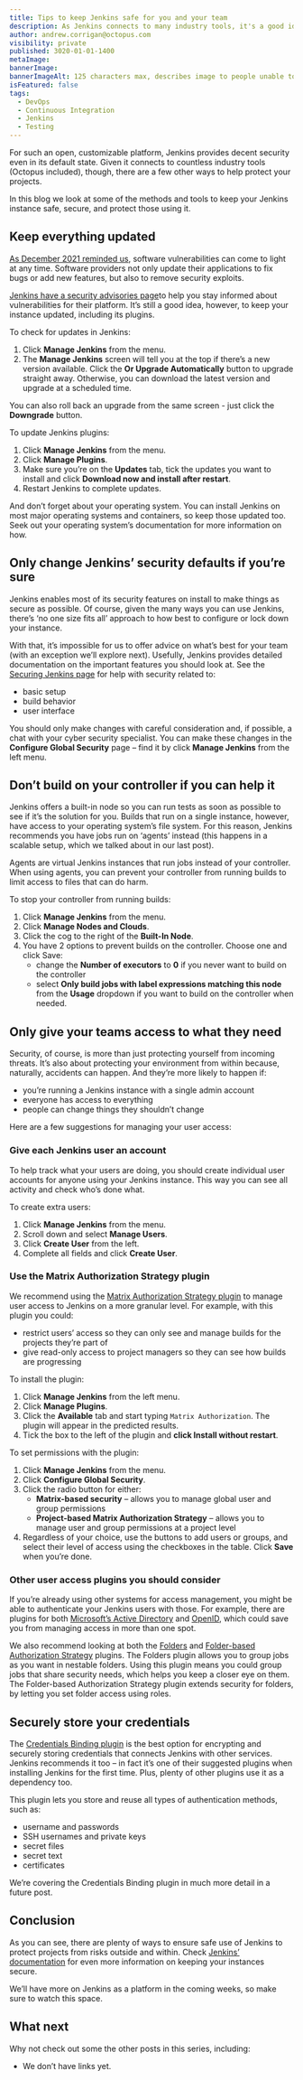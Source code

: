 ```yaml
---
title: Tips to keep Jenkins safe for you and your team
description: As Jenkins connects to many industry tools, it's a good idea to keep your instance as secure as possible. Here's our tips to keep your team safe.
author: andrew.corrigan@octopus.com
visibility: private
published: 3020-01-01-1400
metaImage: 
bannerImage: 
bannerImageAlt: 125 characters max, describes image to people unable to see it.
isFeatured: false
tags:
  - DevOps
  - Continuous Integration
  - Jenkins
  - Testing
---
```


For such an open, customizable platform, Jenkins provides decent security even in its default state. Given it connects to countless industry tools (Octopus included), though, there are a few other ways to help protect your projects.

In this blog we look at some of the methods and tools to keep your Jenkins instance safe, secure, and protect those using it.

## Keep everything updated

[As December 2021 reminded us](https://octopus.com/blog/octopus-deploy-log4j-response), software vulnerabilities can come to light at any time. Software providers not only update their applications to fix bugs or add new features, but also to remove security exploits.

[Jenkins have a security advisories page](https://www.jenkins.io/security/advisories/)to help you stay informed about vulnerabilities for their platform. It’s still a good idea, however, to keep your instance updated, including its plugins.

To check for updates in Jenkins:

1. Click **Manage Jenkins** from the menu.
1. The **Manage Jenkins** screen will tell you at the top if there’s a new version available. Click the **Or Upgrade Automatically** button to upgrade straight away. Otherwise, you can download the latest version and upgrade at a scheduled time.

You can also roll back an upgrade from the same screen - just click the **Downgrade** button.

To update Jenkins plugins:

1. Click **Manage Jenkins** from the menu.
1. Click **Manage Plugins**.
1. Make sure you’re on the **Updates** tab, tick the updates you want to install and click **Download now and install after restart**.
1. Restart Jenkins to complete updates.

And don’t forget about your operating system. You can install Jenkins on most major operating systems and containers, so keep those updated too. Seek out your operating system’s documentation for more information on how.

## Only change Jenkins’ security defaults if you’re sure

Jenkins enables most of its security features on install to make things as secure as possible. Of course, given the many ways you can use Jenkins, there’s ‘no one size fits all’ approach to how best to configure or lock down your instance.

With that, it’s impossible for us to offer advice on what’s best for your team (with an exception we’ll explore next). Usefully, Jenkins provides detailed documentation on the important features you should look at. See the [Securing Jenkins page](https://www.jenkins.io/doc/book/security/) for help with security related to:

- basic setup
- build behavior
- user interface

You should only make changes with careful consideration and, if possible, a chat with your cyber security specialist. You can make these changes in the **Configure Global Security** page – find it by click **Manage Jenkins** from the left menu.

## Don’t build on your controller if you can help it

Jenkins offers a built-in node so you can run tests as soon as possible to see if it’s the solution for you. Builds that run on a single instance, however, have access to your operating system’s file system. For this reason, Jenkins recommends you have jobs run on ‘agents’ instead (this happens in a scalable setup, which we talked about in our last post).

Agents are virtual Jenkins instances that run jobs instead of your controller. When using agents, you can prevent your controller from running builds to limit access to files that can do harm.

To stop your controller from running builds:

1. Click **Manage Jenkins** from the menu.
1. Click **Manage Nodes and Clouds**.
1. Click the cog to the right of the **Built-In Node**.
1. You have 2 options to prevent builds on the controller. Choose one and click Save:
   - change the **Number of executors** to **0** if you never want to build on the controller
   - select **Only build jobs with label expressions matching this node** from the **Usage** dropdown if you want to build on the controller when needed.

## Only give your teams access to what they need

Security, of course, is more than just protecting yourself from incoming threats. It’s also about protecting your environment from within because, naturally, accidents can happen. And they’re more likely to happen if:

- you’re running a Jenkins instance with a single admin account
- everyone has access to everything
- people can change things they shouldn’t change

Here are a few suggestions for managing your user access:

### Give each Jenkins user an account

To help track what your users are doing, you should create individual user accounts for anyone using your Jenkins instance. This way you can see all activity and check who’s done what.

To create extra users:

1. Click **Manage Jenkins** from the menu.
1. Scroll down and select **Manage Users**.
1. Click **Create User** from the left.
1. Complete all fields and click **Create User**.

### Use the Matrix Authorization Strategy plugin

We recommend using the [Matrix Authorization Strategy plugin](https://plugins.jenkins.io/matrix-auth/) to manage user access to Jenkins on a more granular level. For example, with this plugin you could:

- restrict users’ access so they can only see and manage builds for the projects they’re part of
- give read-only access to project managers so they can see how builds are progressing

To install the plugin:

1. Click **Manage Jenkins** from the left menu.
1. Click **Manage Plugins**.
1. Click the **Available** tab and start typing `Matrix Authorization`. The plugin will appear in the predicted results.
1. Tick the box to the left of the plugin and **click Install without restart**.

To set permissions with the plugin:

1. Click **Manage Jenkins** from the menu.
1. Click **Configure Global Security**.
1. Click the radio button for either:
   -	**Matrix-based security** – allows you to manage global user and group permissions
   -	**Project-based Matrix Authorization Strategy** – allows you to manage user and group permissions at a project level
1. Regardless of your choice, use the buttons to add users or groups, and select their level of access using the checkboxes in the table. Click **Save** when you’re done.

### Other user access plugins you should consider
If you’re already using other systems for access management, you might be able to authenticate your Jenkins users with those. For example, there are plugins for both [Microsoft’s Active Directory](https://plugins.jenkins.io/ui/search?sort=relevance&categories=&labels=&view=Tiles&page=1&query=Active%20Directory) and [OpenID](https://plugins.jenkins.io/ui/search?sort=relevance&categories=&labels=&view=Tiles&page=1&query=OpenID), which could save you from managing access in more than one spot.

We also recommend looking at both the [Folders](https://plugins.jenkins.io/cloudbees-folder/) and [Folder-based Authorization Strategy](https://plugins.jenkins.io/folder-auth/) plugins. The Folders plugin allows you to group jobs as you want in nestable folders. Using this plugin means you could group jobs that share security needs, which helps you keep a closer eye on them. The Folder-based Authorization Strategy plugin extends security for folders, by letting you set folder access using roles.

## Securely store your credentials

The [Credentials Binding plugin](https://plugins.jenkins.io/credentials-binding/) is the best option for encrypting and securely storing credentials that connects Jenkins with other services. Jenkins recommends it too – in fact it’s one of their suggested plugins when installing Jenkins for the first time. Plus, plenty of other plugins use it as a dependency too.

This plugin lets you store and reuse all types of authentication methods, such as:

- username and passwords
- SSH usernames and private keys
- secret files
- secret text
- certificates

We’re covering the Credentials Binding plugin in much more detail in a future post.

## Conclusion
As you can see, there are plenty of ways to ensure safe use of Jenkins to protect projects from risks outside and within. Check [Jenkins’ documentation](https://www.jenkins.io/doc/book/security/) for even more information on keeping your instances secure.

We’ll have more on Jenkins as a platform in the coming weeks, so make sure to watch this space.

## What next

Why not check out some the other posts in this series, including:

- We don’t have links yet.